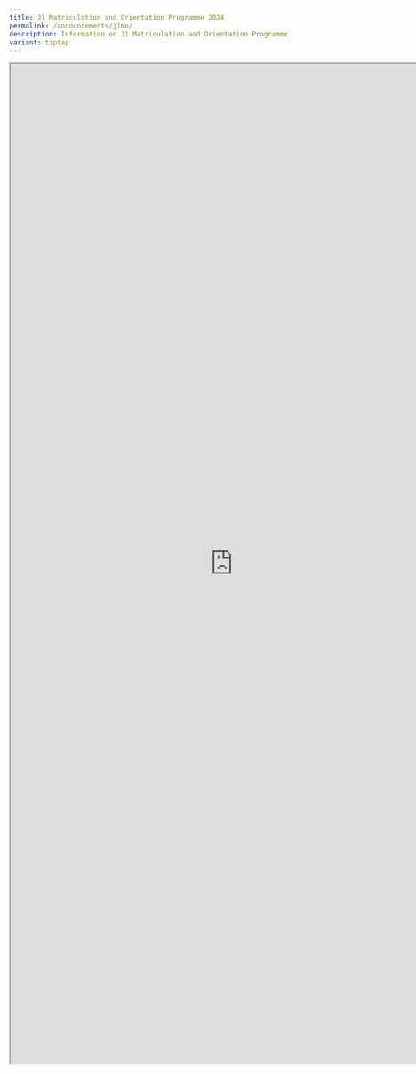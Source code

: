```yaml
---
title: J1 Matriculation and Orientation Programme 2024
permalink: /announcements/j1mo/
description: Information on J1 Matriculation and Orientation Programme 2024
variant: tiptap
---
```

<iframe src="https://docs.google.com/document/d/e/2PACX-1vTxC__12NmUjHimNUQz4WrW-G_YOhqnoytipw1VaztV9amWFPoVRb1v9lf96AJvD9z2n8_5gNaKbato/pub?embedded=true" width="800px" height="1800px" scrolling="no"></iframe>